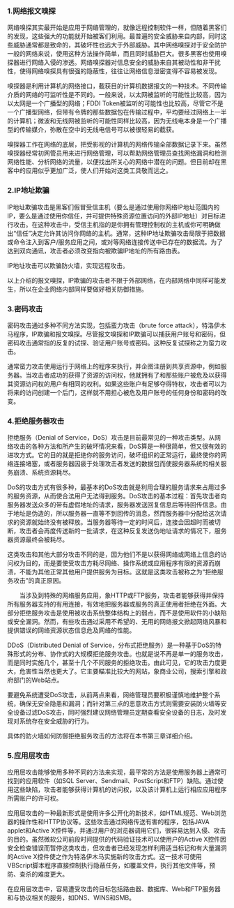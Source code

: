 ### 1.网络报文嗅探

网络嗅探其实最开始是应用于网络管理的，就像远程控制软件一样，但随着黑客们的发现，这些强大的功能就开始被客们利用。最普遍的安全威胁来自内部，同时这些威胁通常都是致命的，其破坏性也远大于外部威胁。其中网络嗅探对于安全防护一般的网络来说，使用这种方法操作简单，而且同时威胁巨大。很多黑客也使用嗅探器进行网络入侵的渗透。网络嗅探器对信息安全的威胁来自其被动性和非干扰性，使得网络嗅探具有很强的隐蔽性，往往让网络信息泄密变得不容易被发现。

嗅探器是利用计算机的网络接口，截获目的计算机数据报文的一种技术。不同传输介质的网络的可监听性是不同的。一般来说，以太网被监听的可能性比较高，因为以太网是一个广播型的网络；FDDI Token被监听的可能性也比较高，尽管它不是一个广播型网络，但带有令牌的那些数据包在传输过程中，平均要经过网络上一半的计算机；微波和无线网被监听的可能性同样比较高，因为无线电本身是一个广播型的传输媒介，弥散在空中的无线电信号可以被很轻易的截获。

嗅探器工作在网络的底层，把受影视的计算机的网络传输全部数据记录下来。虽然嗅探器经常初网管员用来进行网络管理，可以帮助网络管理员查找网络漏洞和检测网络性能、分析网络的流量，以便找出所关心的网络中潜在的问题。但目前却在黑客中的应用似乎更加广泛，使人们开始对这类工具敬而远之。

### 2.IP地址欺骗

IP地址欺骗攻击是黑客们假冒受信主机（要么是通过使用你网络IP地址范围内的IP，要么是通过使用你信任，并可提供特殊资源位置访问的外部IP地址）对目标进行攻击。在这种攻击中，受信主机指的是你拥有管理控制权的主机或你可明确做出“信任”决定允许其访问你网络的主机。通常，这种IP地址欺骗攻击局限于把数据或命令注入到客户/服务应用之间，或对等网络连接传送中已存在的数据流。为了达到双向通讯，攻击者必须改变指向被欺骗IP地址的所有路由表。

IP地址攻击可以欺骗防火墙，实现远程攻击。

以上介绍的报文嗅探，IP欺骗的攻击者不限于外部网络，在内部网络中同样可能发生，所以在企业网络内部同样要做好相关防御措施。　

### 3.密码攻击

密码攻击通过多种不同方法实现，包括蛮力攻击（brute force attack），特洛伊木马程序，IP欺骗和报文嗅探。尽管报文嗅探和IP欺骗可以捕获用户账号和密码，但密码攻击通常指的反复的试探、验证用户账号或密码。这种反复试探称之为蛮力攻击。

通常蛮力攻击使用运行于网络上的程序来执行，并企图注册到共享资源中，例如服务器。当攻击者成功的获得了资源的访问权，他就拥有了和那些账户被危及以获得其资源访问权的用户有相同的权利。如果这些账户有足够夺得特权，攻击者可以为将来的访问创建一个后门，这样就不用担心被危及用户账号的任何身份和密码的改变。

### 4.拒绝服务器攻击

拒绝服务（Denial of Service，DoS）攻击是目前最常见的一种攻击类型。从网络攻击的各种方法和所产生的破坏情况来看，DoS算是一种很简单，但又很有效的进攻方式。它的目的就是拒绝你的服务访问，破坏组织的正常运行，最终使你的网络连接堵塞，或者服务器因疲于处理攻击者发送的数据包而使服务器系统的相关服务崩溃、系统资源耗尽。

DoS的攻击方式有很多种，最基本的DoS攻击就是利用合理的服务请求来占用过多的服务资源，从而使合法用户无法得到服务。DoS攻击的基本过程：首先攻击者向服务器发送众多的带有虚假地址的请求，服务器发送回复信息后等待回传信息。由于地址是伪造的，所以服务器一直等不到回传的消息，然而服务器中分配给这次请求的资源就始终没有被释放。当服务器等待一定的时间后，连接会因超时而被切断，攻击者会再度传送新的一批请求，在这种反复发送伪地址请求的情况下，服务器资源最终会被耗尽。

这类攻击和其他大部分攻击不同的是，因为他们不是以获得网络或网络上信息的访问权为目的，而是要使受攻击方耗尽网络、操作系统或应用程序有限的资源而崩溃，不能为其他正常其他用户提供服务为目标。这就是这类攻击被称之为“拒绝服务攻击”的真正原因。　

　　当涉及到特殊的网络服务应用，象HTTP或FTP服务，攻击者能够获得并保持所有服务器支持的有用连接，有效地把服务器或服务的真正使用者拒绝在外面。大部分拒绝服务攻击是使用被攻击系统整体结构上的弱点，而不是使用软件的小缺陷或安全漏洞。然而，有些攻击通过采用不希望的、无用的网络报文掀起网络风暴和提供错误的网络资源状态信息危及网络的性能。

DDoS（Distributed Denial of Service，分布式拒绝服务）是一种基于DoS的特殊形式的分布、协作式的大规模拒绝服务攻击。也就是说不再是单一的服务攻击，而是同时实施几个，甚至十几个不同服务的拒绝攻击。由此可见，它的攻击力度更大，危害性当然也更大了。它主要瞄准比较大的网站，象商业公司，搜索引擎和政府部门的Web站点。

要避免系统遭受DoS攻击，从前两点来看，网络管理员要积极谨慎地维护整个系统，确保无安全隐患和漏洞；而针对第三点的恶意攻击方式则需要安装防火墙等安全设备过滤DoS攻击，同时强烈建议网络管理员定期查看安全设备的日志，及时发现对系统存在安全威胁的行为。

具体的防火墙如何防御拒绝服务攻击的方法将在本书第三章详细介绍。

### 5.应用层攻击

应用层攻击能够使用多种不同的方法来实现，最平常的方法是使用服务器上通常可找到的应用软件（如SQL Server、Sendmail、PostScript和FTP）缺陷。通过使用这些缺陷，攻击者能够获得计算机的访问权，以及该计算机上运行相应应用程序所需账户的许可权。

应用层攻击的一种最新形式是使用许多公开化的新技术，如HTML规范、Web浏览器的操作性和HTTP协议等。这些攻击通过网络传送有害的程序，包括JAVA applet和Active X控件等，并通过用户的浏览器调用它们，很容易达到入侵、攻击的目的。虽然微软公司前段时间提供的代码验证技术可以使用户的Active X控件因安全检查错误而暂停这类攻击，但攻击者已经发现怎样利用适当标记和有大量漏洞的Active X控件使之作为特洛伊木马实施新的攻击方式。这一技术可使用VBScript脚本程序直接控制执行隐蔽任务，如覆盖文件，执行其他文件等，预防、查杀的难度更大。

在应用层攻击中，容易遭受攻击的目标包括路由器、数据库、Web和FTP服务器和与协议相关的服务，如DNS、WINS和SMB。
